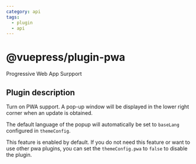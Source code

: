 ```yaml
---
category: api
tags:
  - plugin
  - api
---
```


# @vuepress/plugin-pwa <MyBadge text="New" />

Progressive Web App Surpport

## Plugin description

Turn on PWA support. A pop-up window will be displayed in the lower right corner when an update is obtained.

The default language of the popup will automatically be set to `baseLang` configured in `themeConfig`.

This feature is enabled by default. If you do not need this feature or want to use other pwa plugins, you can set the `themeConfig.pwa` to `false` to disable the plugin.

